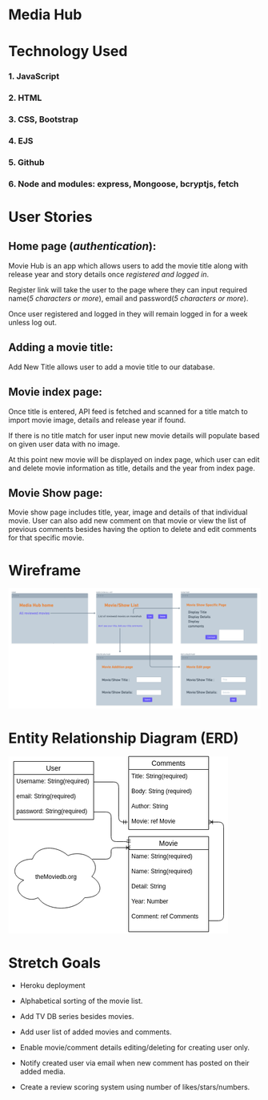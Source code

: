 # Media Hub

# Technology Used

###     1. JavaScript
###     2. HTML
###     3. CSS, Bootstrap
###     4. EJS
###     5. Github
###     6. Node and modules: express, Mongoose, bcryptjs, fetch


# User Stories

## Home page (*authentication*):

Movie Hub is an app which allows users to add the movie title along with release year and story details once *registered and logged in*.

Register link will take the user to the page where they can input required name(*5 characters or more*), email and password(*5 characters or more*). 

Once user registered and logged in they will remain logged in for a week unless log out.

## Adding a movie title:

Add New Title allows user to add a movie title to our database. 

## Movie index page:

Once title is entered, API feed is fetched and scanned for a title match to import movie image, details and release year if found.

If there is no title match for user input new movie details will populate based on given user data with no image.

At this point new movie will be displayed on index page, which user can edit and delete movie information as title, details and the year from index page.

## Movie Show page:

Movie show page includes title, year, image and details of that individual movie.
User can also add new comment on that movie or view the list of previous comments besides having the option to delete and edit comments for that specific movie. 





# Wireframe 
![wireframe](./wireframe.png "wireframe")

# Entity Relationship Diagram (ERD)
![ERD](./public/resources/ERD1.png "ERD")

# Stretch Goals 

- Heroku deployment

- Alphabetical sorting of the movie list.


- Add TV DB series besides movies.


- Add user list of added movies and comments.

- Enable movie/comment details editing/deleting for creating user only.

- Notify created user via email when new comment has posted on their added media.

- Create a review scoring system using number of likes/stars/numbers.